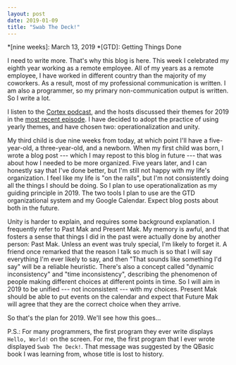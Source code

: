 ```yaml
---
layout: post
date: 2019-01-09
title: "Swab The Deck!"
---
```


*[nine weeks]: March 13, 2019
*[GTD]: Getting Things Done

I need to write more. That's why this blog is here. This week I celebrated my eighth year working as a remote employee. All of my years as a remote employee, I have worked in different country than the majority of my coworkers. As a result, most of my professional communication is written. I am also a programmer, so my primary non-communication output is written. So I write a lot.

I listen to the [Cortex podcast](https://www.relay.fm/cortex), and the hosts discussed their themes for 2019 in the [most recent episode](https://www.relay.fm/cortex/79). I have decided to adopt the practice of using yearly themes, and have chosen two: operationalization and unity.

My third child is due nine weeks from today, at which point I'll have a five-year-old, a three-year-old, and a newborn. When my first child was born, I wrote a blog post --- which I may repost to this blog in future --- that was about how I needed to be more organized. Five years later, and I can honestly say that I've done better, but I'm still not happy with my life's organization. I feel like my life is "on the rails", but I'm not consistently doing all the things I should be doing. So I plan to use operationalization as my guiding principle in 2019. The two tools I plan to use are the GTD organizational system and my Google Calendar. Expect blog posts about both in the future.

Unity is harder to explain, and requires some background explanation. I frequently refer to Past Mak and Present Mak. My memory is awful, and that fosters a sense that things I did in the past were actually done by another person: Past Mak. Unless an event was truly special, I'm likely to forget it. A friend once remarked that the reason I talk so much is so that I will say everything I'm ever likely to say, and then "That sounds like something I'd say" will be a reliable heuristic. There's also a concept called "dynamic inconsistency" and "time inconsistency", describing the phenomenon of people making different choices at different points in time. So I will aim in 2019 to be unified --- not inconsistent --- with my choices. Present Mak should be able to put events on the calendar and expect that Future Mak will agree that they are the correct choice when they arrive.

So that's the plan for 2019. We'll see how this goes...

P.S.: For many programmers, the first program they ever write displays `Hello, World!` on the screen. For me, the first program that I ever wrote displayed `Swab The Deck!`. That message was suggested by the QBasic book I was learning from, whose title is lost to history.